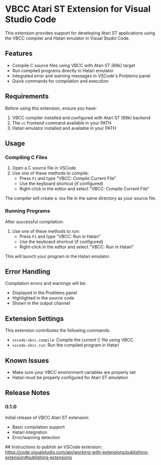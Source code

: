 # VBCC Atari ST Extension for Visual Studio Code

This extension provides support for developing Atari ST applications using the VBCC compiler and Hatari emulator in Visual Studio Code.

## Features

- Compile C source files using VBCC with Atari ST (68k) target
- Run compiled programs directly in Hatari emulator
- Integrated error and warning messages in VSCode's Problems panel
- Quick commands for compilation and execution

## Requirements

Before using this extension, ensure you have:

1. VBCC compiler installed and configured with Atari ST (68k) backend
2. The `vc` frontend command available in your PATH
3. Hatari emulator installed and available in your PATH

## Usage

### Compiling C Files

1. Open a C source file in VSCode
2. Use one of these methods to compile:
   - Press `F1` and type "VBCC: Compile Current File"
   - Use the keyboard shortcut (if configured)
   - Right-click in the editor and select "VBCC: Compile Current File"

The compiler will create a .tos file in the same directory as your source file.

### Running Programs

After successful compilation:

1. Use one of these methods to run:
   - Press `F1` and type "VBCC: Run in Hatari"
   - Use the keyboard shortcut (if configured)
   - Right-click in the editor and select "VBCC: Run in Hatari"

This will launch your program in the Hatari emulator.

## Error Handling

Compilation errors and warnings will be:
- Displayed in the Problems panel
- Highlighted in the source code
- Shown in the output channel

## Extension Settings

This extension contributes the following commands:

* `vscode-vbcc.compile`: Compile the current C file using VBCC
* `vscode-vbcc.run`: Run the compiled program in Hatari

## Known Issues

- Make sure your VBCC environment variables are properly set
- Hatari must be properly configured for Atari ST emulation

## Release Notes

### 0.1.0

Initial release of VBCC Atari ST extension:
- Basic compilation support
- Hatari integration
- Error/warning detection


## Instructions to publish an VSCode extension:
https://code.visualstudio.com/api/working-with-extensions/publishing-extension#publishing-extensions

